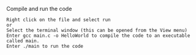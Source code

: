 Compile and run the code

    Right click on the file and select run
    or
    Select the terminal window (this can be opened from the View menu)
    Enter gcc main.c -o HelloWorld to compile the code to an executable called main.
    Enter ./main to run the code
